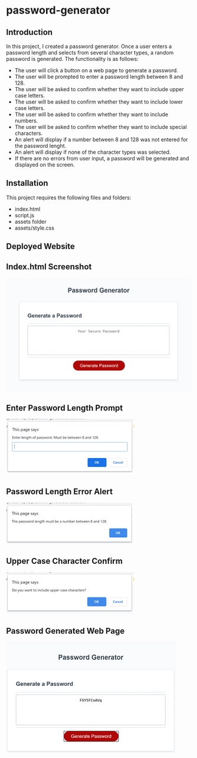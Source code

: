 # password-generator

## Introduction

In this project, I created a password generator. Once a user enters a password length and 
selects from several character types, a random password is generated. The functionality is as follows:

* The user will click a button on a web page to generate a password.
* The user will be prompted to enter a password length between 8 and 128.
* The user will be asked to confirm whether they want to include upper case letters.
* The user will be asked to confirm whether they want to include lower case letters.
* The user will be asked to confirm whether they want to include numbers.
* The user will be asked to confirm whether they want to include special characters.
* An alert will display if a number between 8 and 128 was not entered for the password lenght.
* An alert will display if none of the character types was selected.
* If there are no errors from user input, a password will be generated and displayed on the screen.

## Installation

This project requires the following files and folders:
* index.html
* script.js
* assets folder
* assets/style.css

## Deployed Website



## Index.html Screenshot
![Github Logo](/assets/images/main-page.png)

## Enter Password Length Prompt
![Github Logo](/assets/images/enter-pwd-length.png)

## Password Length Error Alert
![Github Logo](/assets/images/pwd-length-error-msg.png)

## Upper Case Character Confirm
![Github Logo](/assets/images/upper-case-prompt.png)

## Password Generated Web Page
![Github Logo](/assets/images/password-generated.png)



